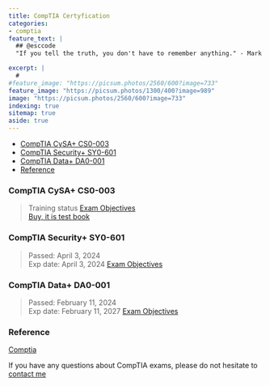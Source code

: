 ```yaml
---
title: CompTIA Certyfication
categories:
- comptia
feature_text: |
  ## @esccode
  "If you tell the truth, you don't have to remember anything." - Mark Twain

excerpt: |
  # 
#feature_image: "https://picsum.photos/2560/600?image=733"
feature_image: "https://picsum.photos/1300/400?image=989"
image: "https://picsum.photos/2560/600?image=733"
indexing: true
sitemap: true
aside: true
---
```


- [CompTIA CySA+ CS0-003](#comptia-cysa-cs0-003)
- [CompTIA Security+ SY0-601](#comptia-security-sy0-601)
- [CompTIA Data+ DA0-001](#comptia-data-da0-001)
- [Reference](#reference)

### CompTIA CySA+ CS0-003

> Training status
> [Exam Objectives](https://esccode.pl/cyber/2024/04/12/cs0-003/)  
> [Buy, it is test book](https://www.naffy.io/esccode-pl/test-irb)

### CompTIA Security+ SY0-601

> Passed: April 3, 2024  
> Exp date: April 3, 2024
> [Exam Objectives](https://esccode.pl/cyber/2023/08/13/sy0-601/)


### CompTIA Data+ DA0-001  

> Passed:   February 11, 2024  
> Exp date: February 11, 2027
> [Exam Objectives](https://esccode.pl/data/2023/08/12/da0-001/)

### Reference

[Comptia](https://www.comptia.org/certifications)

If you have any questions about CompTIA  exams, please do not hesitate to [contact me](mailto:theesccode@gmail.com)
